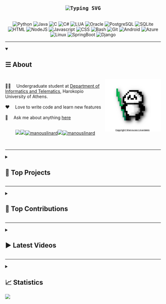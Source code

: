 <!-- Intro  -->
<h3 align="center">
        <br>
        <samp><img src="https://readme-typing-svg.demolab.com?font=Fira+Code&size=15&duration=2500&pause=3000&color=0ACF14&center=true&vCenter=true&lines=Hey+There%2C+I+am+Manousos+Linardakis!;%5B+And+welcome+to+my+profile+%3AD+%5D" alt="Typing SVG" /></a>
        </samp>
</h3>
<p align="center">
        <!-- Organisation  -->
        <samp>
            <br>
        </samp>
        <img alt="Python"
          src="https://img.shields.io/badge/Python-3776AB?style=for-the-badge&logo=python&logoColor=white">
        <img alt="Java"
          src="https://img.shields.io/badge/Java-ED8B00?style=for-the-badge&logo=java&logoColor=white">
        <img alt="C"
          src="https://img.shields.io/badge/C-00599C?style=for-the-badge&logo=c&logoColor=white">
        <img alt="C#"
          src="https://img.shields.io/badge/C%23-239120?style=for-the-badge&logo=c-sharp&logoColor=white">
        <img alt="LUA"
          src="https://img.shields.io/badge/Lua-2C2D72?style=for-the-badge&logo=lua&logoColor=white">
        <img alt="Oracle"
          src="https://img.shields.io/badge/Oracle-F80000?style=for-the-badge&logo=oracle&logoColor=black">
        <img alt="PostgreSQL"
          src="https://img.shields.io/badge/PostgreSQL-316192?style=for-the-badge&logo=postgresql&logoColor=white">
        <img alt="SQLite"
          src="https://img.shields.io/badge/SQLite-07405E?style=for-the-badge&logo=sqlite&logoColor=white">
        <img alt="HTML"
          src="https://img.shields.io/badge/HTML-239120?style=for-the-badge&logo=html5&logoColor=white">
        <img alt="NodeJS"
          src="https://img.shields.io/badge/Node.js-43853D?style=for-the-badge&logo=node.js&logoColor=white">
        <img alt="Javascript"
          src="https://img.shields.io/badge/JavaScript-F7DF1E?style=for-the-badge&logo=javascript&logoColor=black">
        <img alt="CSS"
          src="https://img.shields.io/badge/CSS-239120?&style=for-the-badge&logo=css3&logoColor=white">
        <img alt="Bash"
          src="https://img.shields.io/badge/GNU%20Bash-4EAA25?style=for-the-badge&logo=GNU%20Bash&logoColor=white">
        <img alt="Git"
          src="https://img.shields.io/badge/Git-F05032?style=for-the-badge&logo=git&logoColor=white">
        <img alt="Android"
          src="https://img.shields.io/badge/Android-3DDC84?style=for-the-badge&logo=android&logoColor=white">
        <img alt="Azure"
          src="https://img.shields.io/badge/microsoft%20azure-0089D6?style=for-the-badge&logo=microsoft-azure&logoColor=white">
        <img alt="Linux"
          src="https://img.shields.io/badge/Linux-FCC624?style=for-the-badge&logo=linux&logoColor=black">
        <img alt="SpringBoot"
          src="https://img.shields.io/badge/Spring-6DB33F?style=for-the-badge&logo=spring&logoColor=white">
        <img alt="Django"
          src="https://img.shields.io/badge/Django-092E20?style=for-the-badge&logo=django&logoColor=white">
</p>

---

<!-- Details Section-->
<details open>
    <summary><h2>&#9776; About</h2></summary>
    <br />
    <!-- Programmer Gif Image -->
<a href="https://play.unity.com/mg/other/webgl-build-253" target="_blank">
<img align="right" width="180" src="/assets/panda.png" alt="Panda png" title="Artwork by Manousos Linardakis"/></a>

🧑‍🎓 &emsp;Undergraduate student at [Department of Informatics and Telematics](https://dit.hua.gr/index.php/en/), Harokopio University of Athens. <br/><br/>
❤️ &emsp;Love to write code and learn new features<br/><br/>
💬 &emsp;Ask me about anything [here](https://github.com/manouslinard/manouslinard/issues)
<br></br>

<p align="center">
      <a href="https://manouslinard.github.io/" target="_blank"><img src="https://img.shields.io/badge/website-000000?style=for-the-badge&logo=About.me&logoColor=white"></a><a href="mailto: manouslinard@gmail.com"><img src="https://img.shields.io/badge/Gmail-D14836?style=for-the-badge&logo=gmail&logoColor=white"></a><a href="https://linkedin.com/in/manouslinard" target="_blank"><img src="https://img.shields.io/badge/LinkedIn-0077B5?style=for-the-badge&logo=linkedin&logoColor=white" alt="manouslinard"/></a><a href="https://www.youtube.com/channel/UCzpvHiiqjEdic4UtRALX5tQ" target="_blank"><img src="https://img.shields.io/badge/YouTube-FF0000?style=for-the-badge&logo=youtube&logoColor=white" /></a><a href="https://play.unity.com/u/manlinard02" target="_blank"><img src="https://img.shields.io/badge/Unity-100000?style=for-the-badge&logo=unity&logoColor=white" alt="manouslinard" /></a> 
</p>


<p><br></p>

    
</details>

---

<details>
    <summary><h2>📘 Top Projects</h2></summary>

<br/>
  <p align="left">
    <a href="https://github.com/manouslinard/smart-city-app"><img width="278" src="https://denvercoder1-github-readme-stats.vercel.app/api/pin/?username=manouslinard&repo=smart-city-app&theme=react&bg_color=1F222E&title_color=F85D7F&hide_border=true&icon_color=F8D866&show_icons=false" alt="physics_hackathon"></a>
    <a href="https://github.com/manouslinard/dist_sys_2022"><img width="278" src="https://denvercoder1-github-readme-stats.vercel.app/api/pin/?username=manouslinard&repo=dist_sys_2022&theme=react&bg_color=1F222E&title_color=F85D7F&hide_border=true&icon_color=F8D866&show_icons=false" alt="dist sys"></a>
    <a href="https://github.com/manouslinard/music-recommender"><img width="278" src="https://denvercoder1-github-readme-stats.vercel.app/api/pin/?username=manouslinard&repo=music-recommender&theme=react&bg_color=1F222E&title_color=F85D7F&hide_border=true&icon_color=F8D866&show_icons=false" alt="music recommender"></a>
    <a href="https://github.com/manouslinard/hackathon-driver-distr"><img width="278" src="https://denvercoder1-github-readme-stats.vercel.app/api/pin/?username=manouslinard&repo=hackathon-driver-distr&theme=react&bg_color=1F222E&title_color=F85D7F&hide_border=true&icon_color=F8D866&show_icons=false" alt="hackathon_driver"></a>
    <a href="https://github.com/manouslinard/bluetooth-car"><img width="278" src="https://denvercoder1-github-readme-stats.vercel.app/api/pin/?username=manouslinard&repo=bluetooth-car&theme=react&bg_color=1F222E&title_color=F85D7F&hide_border=true&icon_color=F8D866&show_icons=false" alt="bluetooth-car"></a>
    <a href="https://github.com/manouslinard/manouslinard.github.io"><img width="278" src="https://denvercoder1-github-readme-stats.vercel.app/api/pin/?username=manouslinard&repo=manouslinard.github.io&theme=react&bg_color=1F222E&title_color=F85D7F&hide_border=true&icon_color=F8D866&show_icons=false" alt="webportfolio"></a>
    <a href="https://github.com/manouslinard/python-webscraper"><img width="278" src="https://denvercoder1-github-readme-stats.vercel.app/api/pin?username=manouslinard&repo=python-webscraper&theme=react&bg_color=1F222E&title_color=F85D7F&hide_border=true&icon_color=F8D866&show_icons=false" alt="python-webscraper"></a>
    <a href="https://github.com/manouslinard/python_orcl_db"><img width="278" src="https://denvercoder1-github-readme-stats.vercel.app/api/pin/?username=manouslinard&repo=python_orcl_db&theme=react&bg_color=1F222E&title_color=F85D7F&hide_border=true&icon_color=F8D866&show_icons=false" alt="python_orcl_db"></a>
  </p>

  <a href="https://github.com/manouslinard?tab=repositories&sort=stargazers"><img alt="All Repositories" title="All Repositories" src="https://custom-icon-badges.demolab.com/badge/-All%20Repos-1F222E?style=for-the-badge&logoColor=white&logo=repo"/></a>


</details>

---

<details>
    <summary><h2>📕 Top Contributions</h2></summary>

<br/>
  <p align="left">
    <a href="https://github.com/eellak/fossbot-web-simulator"><img width="278" src="https://denvercoder1-github-readme-stats.vercel.app/api/pin/?username=eellak&repo=fossbot-web-simulator&theme=react&bg_color=1F222E&title_color=F85D7F&hide_border=true&icon_color=F8D866&show_icons=false" alt="GSoC 2023"></a>
    <a href="https://github.com/eellak/fossbot"><img width="278" src="https://denvercoder1-github-readme-stats.vercel.app/api/pin/?username=eellak&repo=fossbot&theme=react&bg_color=1F222E&title_color=F85D7F&hide_border=true&icon_color=F8D866&show_icons=false" alt="fossbot"></a>
    <a href="https://github.com/chronis10/fossbot_source"><img width="278" src="https://denvercoder1-github-readme-stats.vercel.app/api/pin?username=chronis10&repo=fossbot_source&theme=react&bg_color=1F222E&title_color=F85D7F&hide_border=true&icon_color=F8D866&show_icons=false" alt="fossbot_source"></a>
    <a href="https://github.com/chronis10/fossbot_simulator"><img width="278" src="https://denvercoder1-github-readme-stats.vercel.app/api/pin/?username=chronis10&repo=fossbot_simulator&theme=react&bg_color=1F222E&title_color=F85D7F&hide_border=true&icon_color=F8D866&show_icons=false" alt="fossbot_simulator"></a>
  </p>

  <p align="left">
    <a href="https://github.com/stars/manouslinard/lists/contributions"><img alt="All Repositories" title="All Repositories" src="https://custom-icon-badges.demolab.com/badge/-All%20Forks-1F222E?style=for-the-badge&logoColor=white&logo=fork"/></a>
  </p>

</details>

---

<details>
    <summary><h2>▶️ Latest Videos</h2></summary>
    <br />

<!-- BEGIN YOUTUBE-CARDS -->
[![Fossbot Web Simulator - Google Summer of Code 2023](https://ytcards.demolab.com/?id=PzgRiEij-f4&title=Fossbot+Web+Simulator+-+Google+Summer+of+Code+2023&lang=en&timestamp=1691565332&background_color=%230d1117&title_color=%23ffffff&stats_color=%23dedede&max_title_lines=1&width=250&border_radius=5 "Fossbot Web Simulator - Google Summer of Code 2023")](https://www.youtube.com/watch?v=PzgRiEij-f4)
[![Smart City App Showcase](https://ytcards.demolab.com/?id=Vl41Rlwa7sM&title=Smart+City+App+Showcase&lang=en&timestamp=1686381821&background_color=%230d1117&title_color=%23ffffff&stats_color=%23dedede&max_title_lines=1&width=250&border_radius=5 "Smart City App Showcase")](https://www.youtube.com/watch?v=Vl41Rlwa7sM)
[![Arduino Bluetooth Car with Custom Android App](https://ytcards.demolab.com/?id=0rnHf80PrvE&title=Arduino+Bluetooth+Car+with+Custom+Android+App&lang=en&timestamp=1682148504&background_color=%230d1117&title_color=%23ffffff&stats_color=%23dedede&max_title_lines=1&width=250&border_radius=5 "Arduino Bluetooth Car with Custom Android App")](https://www.youtube.com/watch?v=0rnHf80PrvE)
[![Distributed Systems Assignment: Cloud Showcase](https://ytcards.demolab.com/?id=MKoX_YZdJ6A&title=Distributed+Systems+Assignment%3A+Cloud+Showcase&lang=en&timestamp=1677413941&background_color=%230d1117&title_color=%23ffffff&stats_color=%23dedede&max_title_lines=1&width=250&border_radius=5 "Distributed Systems Assignment: Cloud Showcase")](https://www.youtube.com/watch?v=MKoX_YZdJ6A)
[![Fossbot Showcase - September 2022](https://ytcards.demolab.com/?id=7aDkDnegz4Y&title=Fossbot+Showcase+-+September+2022&lang=en&timestamp=1666430999&background_color=%230d1117&title_color=%23ffffff&stats_color=%23dedede&max_title_lines=1&width=250&border_radius=5 "Fossbot Showcase - September 2022")](https://www.youtube.com/watch?v=7aDkDnegz4Y)
[![Farewell - Manousos Linardakis](https://ytcards.demolab.com/?id=FKfCIBtz6EY&title=Farewell+-+Manousos+Linardakis&lang=en&timestamp=1666429681&background_color=%230d1117&title_color=%23ffffff&stats_color=%23dedede&max_title_lines=1&width=250&border_radius=5 "Farewell - Manousos Linardakis")](https://www.youtube.com/watch?v=FKfCIBtz6EY)
<!-- END YOUTUBE-CARDS -->

<p align="left">
  <a href="https://www.youtube.com/@manouslinard"><img alt="View Channel" title="View Channel" src="https://custom-icon-badges.demolab.com/badge/-View%20Channel-1F222E?style=for-the-badge&logoColor=white&logo=device-camera-video"/></a>
</p>

</details>

---

<details>
    <summary><h2>📈 Statistics</h2></summary>
    <br />
<p align="center">
  <img src="https://github-profile-trophy.vercel.app/?username=manouslinard&no-bg=false&no-frame=true&margin-w=5&theme=juicyfresh" alt="Trophies">
  <br><br>
  <a href="https://github.com/manouslinard"><img alt="Manouslinard Github Stats" src="https://denvercoder1-github-readme-stats.vercel.app/api?username=manouslinard&show_icons=true&count_private=true&theme=react&border_color=7F3FBF&bg_color=0D1117&title_color=F85D7F&icon_color=F8D866" width="49.5%"/></a>
  <a href="https://github.com/manouslinard"><img alt="Manouslinard Top Languages" src="https://denvercoder1-github-readme-stats.vercel.app/api/top-langs/?username=manouslinard&langs_count=8&layout=compact&theme=react&border_color=7F3FBF&bg_color=0D1117&title_color=F85D7F&icon_color=F8D866" width="49.5%"/></a>
  <br>
</p>
</details>

<img src="https://camo.githubusercontent.com/b867e04377eea646939445ce4e0565253428256abc39c6d32d7b67aab3160d18/68747470733a2f2f63617073756c652d72656e6465722e76657263656c2e6170702f6170693f747970653d776176696e6726636f6c6f723d6772616469656e74266865696768743d3130302673656374696f6e3d666f6f746572" theme=tokyonight/>
